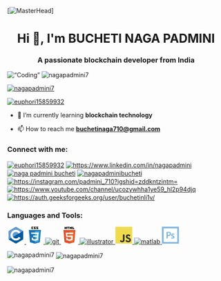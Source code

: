 [![MasterHead](https://www.google.co.in/url?sa=i&url=https%3A%2F%2Fwww.dreamstime.com%2Fbig-data-developer-web-banner-concept-bid-career-engineer-science-jobs-header-footer-template-copy-space-image193149096&psig=AOvVaw3Bdc3_ZbEDq92-dYPdem5A&ust=1678819966262000&source=images&cd=vfe&ved=0CBAQjRxqFwoTCMC_z-_J2f0CFQAAAAAdAAAAABAE)]


<h1 align="center">Hi 👋, I'm BUCHETI NAGA PADMINI</h1>
<h3 align="center">A passionate blockchain developer from India</h3>
<img align=“right” alt=“Coding” width=“400” src= “https://www.google.co.in/url?sa=i&url=https%3A%2F%2Fwww.pinterest.com%2Fpin%2F615374736573846166%2F&psig=AOvVaw1CKn0VQmaykip4ampu37ms&ust=1678818801225000&source=images&cd=vfe&ved=0CA8QjRxqFwoTCJDLpcTF2f0CFQAAAAAdAAAAABAJ"

<p align="left"> <img src="https://komarev.com/ghpvc/?username=nagapadmini7&label=Profile%20views&color=0e75b6&style=flat" alt="nagapadmini7" /> </p>

<p align="left"> <a href="https://github.com/ryo-ma/github-profile-trophy"><img src="https://github-profile-trophy.vercel.app/?username=nagapadmini7" alt="nagapadmini7" /></a> </p>

<p align="left"> <a href="https://twitter.com/euphori15859932" target="blank"><img src="https://img.shields.io/twitter/follow/euphori15859932?logo=twitter&style=for-the-badge" alt="euphori15859932" /></a> </p>

- 🌱 I’m currently learning **blockchain technology**

- 📫 How to reach me **buchetinaga710@gmail.com**

<h3 align="left">Connect with me:</h3>
<p align="left">
<a href="https://twitter.com/euphori15859932" target="blank"><img align="center" src="https://raw.githubusercontent.com/rahuldkjain/github-profile-readme-generator/master/src/images/icons/Social/twitter.svg" alt="euphori15859932" height="30" width="40" /></a>
<a href="https://linkedin.com/in/https://www.linkedin.com/in/nagapadmini" target="blank"><img align="center" src="https://raw.githubusercontent.com/rahuldkjain/github-profile-readme-generator/master/src/images/icons/Social/linked-in-alt.svg" alt="https://www.linkedin.com/in/nagapadmini" height="30" width="40" /></a>
<a href="https://stackoverflow.com/users/naga padmini bucheti" target="blank"><img align="center" src="https://raw.githubusercontent.com/rahuldkjain/github-profile-readme-generator/master/src/images/icons/Social/stack-overflow.svg" alt="naga padmini bucheti" height="30" width="40" /></a>
<a href="https://kaggle.com/nagapadminibucheti" target="blank"><img align="center" src="https://raw.githubusercontent.com/rahuldkjain/github-profile-readme-generator/master/src/images/icons/Social/kaggle.svg" alt="nagapadminibucheti" height="30" width="40" /></a>
<a href="https://instagram.com/https://instagram.com/padmini_710?igshid=zddkntzintm=" target="blank"><img align="center" src="https://raw.githubusercontent.com/rahuldkjain/github-profile-readme-generator/master/src/images/icons/Social/instagram.svg" alt="https://instagram.com/padmini_710?igshid=zddkntzintm=" height="30" width="40" /></a>
<a href="https://www.youtube.com/c/https://www.youtube.com/channel/ucozywhha1ye59_hl2p94djq" target="blank"><img align="center" src="https://raw.githubusercontent.com/rahuldkjain/github-profile-readme-generator/master/src/images/icons/Social/youtube.svg" alt="https://www.youtube.com/channel/ucozywhha1ye59_hl2p94djq" height="30" width="40" /></a>
<a href="https://auth.geeksforgeeks.org/user/https://auth.geeksforgeeks.org/user/buchetinli1v/" target="blank"><img align="center" src="https://raw.githubusercontent.com/rahuldkjain/github-profile-readme-generator/master/src/images/icons/Social/geeks-for-geeks.svg" alt="https://auth.geeksforgeeks.org/user/buchetinli1v/" height="30" width="40" /></a>
</p>

<h3 align="left">Languages and Tools:</h3>
<p align="left"> <a href="https://www.cprogramming.com/" target="_blank" rel="noreferrer"> <img src="https://raw.githubusercontent.com/devicons/devicon/master/icons/c/c-original.svg" alt="c" width="40" height="40"/> </a> <a href="https://www.w3schools.com/css/" target="_blank" rel="noreferrer"> <img src="https://raw.githubusercontent.com/devicons/devicon/master/icons/css3/css3-original-wordmark.svg" alt="css3" width="40" height="40"/> </a> <a href="https://git-scm.com/" target="_blank" rel="noreferrer"> <img src="https://www.vectorlogo.zone/logos/git-scm/git-scm-icon.svg" alt="git" width="40" height="40"/> </a> <a href="https://www.w3.org/html/" target="_blank" rel="noreferrer"> <img src="https://raw.githubusercontent.com/devicons/devicon/master/icons/html5/html5-original-wordmark.svg" alt="html5" width="40" height="40"/> </a> <a href="https://www.adobe.com/in/products/illustrator.html" target="_blank" rel="noreferrer"> <img src="https://www.vectorlogo.zone/logos/adobe_illustrator/adobe_illustrator-icon.svg" alt="illustrator" width="40" height="40"/> </a> <a href="https://developer.mozilla.org/en-US/docs/Web/JavaScript" target="_blank" rel="noreferrer"> <img src="https://raw.githubusercontent.com/devicons/devicon/master/icons/javascript/javascript-original.svg" alt="javascript" width="40" height="40"/> </a> <a href="https://www.mathworks.com/" target="_blank" rel="noreferrer"> <img src="https://upload.wikimedia.org/wikipedia/commons/2/21/Matlab_Logo.png" alt="matlab" width="40" height="40"/> </a> <a href="https://www.photoshop.com/en" target="_blank" rel="noreferrer"> <img src="https://raw.githubusercontent.com/devicons/devicon/master/icons/photoshop/photoshop-line.svg" alt="photoshop" width="40" height="40"/> </a> </p>

<p><img align="left" src="https://github-readme-stats.vercel.app/api/top-langs?username=nagapadmini7&show_icons=true&locale=en&layout=compact" alt="nagapadmini7" /></p>

<p>&nbsp;<img align="center" src="https://github-readme-stats.vercel.app/api?username=nagapadmini7&show_icons=true&locale=en" alt="nagapadmini7" /></p>

<p><img align="center" src="https://github-readme-streak-stats.herokuapp.com/?user=nagapadmini7&" alt="nagapadmini7" /></p>
